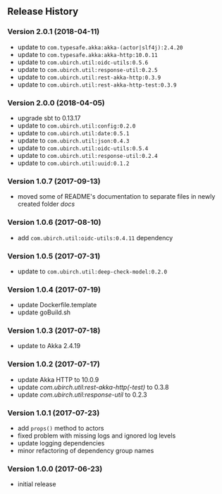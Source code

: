 ## Release History

### Version 2.0.1 (2018-04-11)

* update to `com.typesafe.akka:akka-(actor|slf4j):2.4.20`
* update to `com.typesafe.akka:akka-http:10.0.11`
* update to `com.ubirch.util:oidc-utils:0.5.6`
* update to `com.ubirch.util:response-util:0.2.5`
* update to `com.ubirch.util:rest-akka-http:0.3.9`
* update to `com.ubirch.util:rest-akka-http-test:0.3.9`

### Version 2.0.0 (2018-04-05)

* upgrade sbt to 0.13.17
* update to `com.ubirch.util:config:0.2.0`
* update to `com.ubirch.util:date:0.5.1`
* update to `com.ubirch.util:json:0.4.3`
* update to `com.ubirch.util:oidc-utils:0.5.4`
* update to `com.ubirch.util:response-util:0.2.4`
* update to `com.ubirch.util:uuid:0.1.2`

### Version 1.0.7 (2017-09-13)

* moved some of README's documentation to separate files in newly created folder _docs_

### Version 1.0.6 (2017-08-10)

* add `com.ubirch.util:oidc-utils:0.4.11` dependency

### Version 1.0.5 (2017-07-31)

* update to `com.ubirch.util:deep-check-model:0.2.0`

### Version 1.0.4 (2017-07-19)

* update Dockerfile.template
* update goBuild.sh

### Version 1.0.3 (2017-07-18)

* update to Akka 2.4.19

### Version 1.0.2 (2017-07-17)

* update Akka HTTP to 10.0.9
* update _com.ubirch.util:rest-akka-http(-test)_ to 0.3.8
* update _com.ubirch.util:response-util_ to 0.2.3

### Version 1.0.1 (2017-07-23)

* add `props()` method to actors
* fixed problem with missing logs and ignored log levels
* update logging dependencies
* minor refactoring of dependency group names

### Version 1.0.0 (2017-06-23)

* initial release
